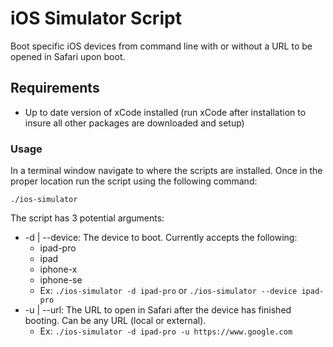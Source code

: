 # iOS Simulator Script

Boot specific iOS devices from command line with or without a URL to be opened in Safari upon boot.

## Requirements

* Up to date version of xCode installed (run xCode after installation to insure all other packages are downloaded and setup)

### Usage
In a terminal window navigate to where the scripts are installed. Once in the proper location run the script using the following command:

`./ios-simulator`

The script has 3 potential arguments:

* -d | --device: The device to boot. Currently accepts the following:
  - ipad-pro
  - ipad
  - iphone-x
  - iphone-se
  - Ex: `./ios-simulator -d ipad-pro` or `./ios-simulator --device ipad-pro`
* -u | --url: The URL to open in Safari after the device has finished booting. Can be any URL (local or external).
    - Ex: `./ios-simulator -d ipad-pro -u https://www.google.com`
